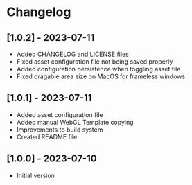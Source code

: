# Changelog

## [1.0.2] - 2023-07-11

- Added CHANGELOG and LICENSE files
- Fixed asset configuration file not being saved properly
- Added configuration persistence when toggling asset file
- Fixed dragable area size on MacOS for frameless windows

## [1.0.1] - 2023-07-11

- Added asset configuration file
- Added manual WebGL Template copying
- Improvements to build system
- Created README file

## [1.0.0] - 2023-07-10

- Initial version
